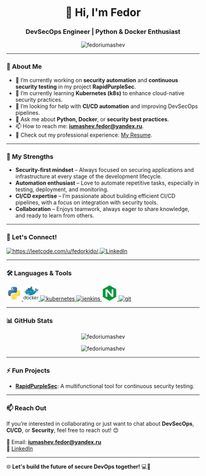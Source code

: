 <h1 align="center">👋 Hi, I'm Fedor</h1>
<h3 align="center">DevSecOps Engineer | Python & Docker Enthusiast</h3>

<p align="center">
  <img src="https://komarev.com/ghpvc/?username=fedoriumashev&label=Profile%20views&color=0e75b6&style=flat" alt="fedoriumashev" />
</p>

---

### 🚀 About Me

- 🔭 I’m currently working on **security automation** and **continuous security testing** in my project **RapidPurpleSec**.
- 🌱 I’m currently learning **Kubernetes (k8s)** to enhance cloud-native security practices.
- 🤝 I’m looking for help with **CI/CD automation** and improving DevSecOps pipelines.
- 💬 Ask me about **Python, Docker**, or **security best practices**.
- 📫 How to reach me: **iumashev.fedor@yandex.ru**.
- 📄 Check out my professional experience: [My Resume](https://hh.ru/resume/913ebdf8ff0e76e99c0039ed1f67764c304f63).

---

### 🌟 My Strengths

- **Security-first mindset** – Always focused on securing applications and infrastructure at every stage of the development lifecycle.
- **Automation enthusiast** – Love to automate repetitive tasks, especially in testing, deployment, and monitoring.
- **CI/CD expertise** – I’m passionate about building efficient CI/CD pipelines, with a focus on integration with security tools.
- **Collaboration** – Enjoys teamwork, always eager to share knowledge, and ready to learn from others.

---

### 💬 Let's Connect!

<p align="left">
  <a href="https://www.leetcode.com/https://leetcode.com/u/fedorkido/" target="blank">
    <img align="center" src="https://raw.githubusercontent.com/rahuldkjain/github-profile-readme-generator/master/src/images/icons/Social/leet-code.svg" alt="https://leetcode.com/u/fedorkido/" height="30" width="40" />
  </a>
  <a href="https://www.linkedin.com/in/fedoriumashev/" target="blank">
    <img align="center" src="https://upload.wikimedia.org/wikipedia/commons/thumb/8/81/LinkedIn_icon.svg/1200px-LinkedIn_icon.svg.png" alt="LinkedIn" height="30" width="30" />
  </a>
</p>

---

### 🛠️ Languages & Tools

<p align="left"> 
  <a href="https://www.python.org" target="_blank" rel="noreferrer">
    <img src="https://raw.githubusercontent.com/devicons/devicon/master/icons/python/python-original.svg" alt="python" width="40" height="40"/>
  </a> 
  <a href="https://www.docker.com/" target="_blank" rel="noreferrer">
    <img src="https://raw.githubusercontent.com/devicons/devicon/master/icons/docker/docker-original-wordmark.svg" alt="docker" width="40" height="40"/>
  </a> 
  <a href="https://www.kubernetes.io" target="_blank" rel="noreferrer">
    <img src="https://www.vectorlogo.zone/logos/kubernetes/kubernetes-icon.svg" alt="kubernetes" width="40" height="40"/>
  </a> 
  <a href="https://www.jenkins.io" target="_blank" rel="noreferrer">
    <img src="https://www.vectorlogo.zone/logos/jenkins/jenkins-icon.svg" alt="jenkins" width="40" height="40"/>
  </a> 
  <a href="https://www.nginx.com" target="_blank" rel="noreferrer">
    <img src="https://raw.githubusercontent.com/devicons/devicon/master/icons/nginx/nginx-original.svg" alt="nginx" width="40" height="40"/>
  </a> 
  <a href="https://www.git-scm.com/" target="_blank" rel="noreferrer">
    <img src="https://www.vectorlogo.zone/logos/git-scm/git-scm-icon.svg" alt="git" width="40" height="40"/>
  </a>
</p>

---

### 📊 GitHub Stats

<p align="center">
  <img src="https://github-readme-stats.vercel.app/api?username=fedoriumashev&show_icons=true&count_private=true&theme=dark&hide=prs&locale=en" alt="fedoriumashev" />
</p>

<p align="center">
  <img src="https://github-readme-streak-stats.herokuapp.com/?user=fedoriumashev&theme=dark" alt="fedoriumashev" />
</p>

---

### ⚡ Fun Projects

- **[RapidPurpleSec]((https://github.com/FedorIumashev/RPS))**: A multifunctional tool for continuous security testing.

---

### 📫 Reach Out

If you’re interested in collaborating or just want to chat about **DevSecOps**, **CI/CD**, or **Security**, feel free to reach out! 😊

📧 Email: **iumashev.fedor@yandex.ru**  
🔗 [LinkedIn]([https://www.linkedin.com/in/fedoriumashev/](https://www.linkedin.com/in/fedor-iumashev-117748348/))

---

🌐 **Let's build the future of secure DevOps together!** 💻🔐
